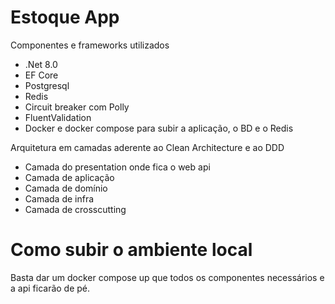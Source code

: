 # Estoque App

Componentes e frameworks utilizados
- .Net 8.0
- EF Core
- Postgresql
- Redis
- Circuit breaker com Polly
- FluentValidation
- Docker e docker compose para subir a aplicação, o BD e o Redis


Arquitetura em camadas aderente ao Clean Architecture e ao DDD
- Camada do presentation onde fica o web api
- Camada de aplicação
- Camada de domínio
- Camada de infra
- Camada de crosscutting

# Como subir o ambiente local
Basta dar um docker compose up que todos os componentes necessários e a api ficarão de pé.



